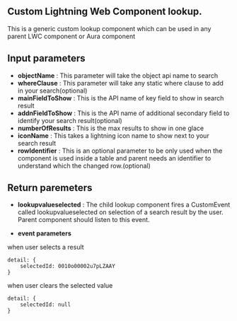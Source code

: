 ## Custom Lightning Web Component lookup.

This is a generic custom lookup component which can be used in any parent LWC component or Aura component

## Input parameters

- **objectName** : This parameter will take the object api name to search
- **whereClause** : This parameter will take any static where clause to add in your search(optional)
- **mainFieldToShow** : This is the API name of key field to show in search result
- **addnFieldToShow** : This is the API name of additional secondary field to identify your search result(optional)
- **numberOfResults** : This is the max results to show in one glace
- **iconName** : This takes a lightning icon name to show next to your search result
- **rowIdentifier** : This is an optional parameter to be only used when the component is used inside a table and parent needs an identifier to understand which the changed row.(optional)

## Return paremeters

- **lookupvalueselected** : The child lookup component fires a CustomEvent called lookupvalueselected on selection of a search result by the user. Parent component should listen to this event.

- **event parameters**

when user selects a result
```
detail: {
    selectedId: 0010o00002u7pLZAAY
}
```
when user clears the selected value
```
detail: {
    selectedId: null
}
```
